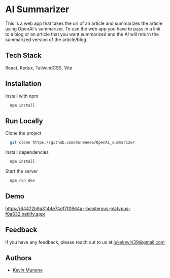 
# AI Summarizer

This is a web app that takes the url of an article and summarizes the article using OpenAi's summarizer. To use the web app you have to pass in a link to a blog or an article that you want summarized and the AI will return the summarized version of the article/blog.


## Tech Stack

React, Redux, TailwindCSS, Vite



## Installation

Install with npm

```bash
  npm install 

```
    
## Run Locally

Clone the project

```bash
  git clone https://github.com/muneneee/OpenAi_summarizer
```


Install dependencies

```bash
  npm install
```

Start the server

```bash
  npm run dev
```


## Demo

https://64472b9a3144e74df7f0964a--boisterous-platypus-f0a632.netlify.app/

## Feedback

If you have any feedback, please reach out to us at lukekevin39@gmail.com


## Authors

- [Kevin Munene](https://www.github.com/muneneee)

